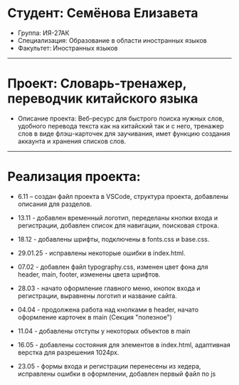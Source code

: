 # Студент: Семёнова Елизавета
- Группа: ИЯ-27АК
- Специализация: Образование в области иностранных языков
- Факультет: Иностранных языков
---
# Проект: Словарь-тренажер, переводчик китайского языка 
- Описание проекта: Веб-ресурс для быстрого поиска нужных слов, удобного перевода текста как на китайский так и с него, тренажер слов в виде флэш-карточек для заучивания, имет функцию создания аккаунта и хранения списков слов.
---
# Реализация проекта:
- 6.11 – создан файл проекта в VSCode, структура проекта, добавлены описания для разделов.
- 13.11 - добавлен временный логотип, переделаны кнопки входа и регистрации, добавлен список для навигации, поисковая строка.

- 18.12 - добавлены шрифты, подключены в fonts.css и base.css.
- 29.01.25 - исправлены некоторые ошибки в index.html.
- 07.02 - добавлен файл typography.css, изменен цвет фона для header, main, footer, изменены цвета шрифтов.
- 28.03 - начато оформление главного меню, кнопок входа и регистрации, выравнены логотип и название сайта.
- 04.04 - продолжена работа над кнопками в header, начато оформление карточек в main (Секция "полезное")
- 11.04 - добавлены отступы у некоторых объектов в main
- 16.05 - добавлены состояния для элементов в index.html, адаптивная верстка для разрешения 1024px.
- 23.05 - формы входа и регистрации перенесены из хедера, исправлены ошибки в оформлении, добавлен первый файл по js